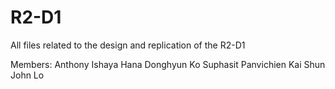 # R2-D1
All files related to the design and replication of the R2-D1


Members:
Anthony Ishaya Hana
Donghyun Ko
Suphasit Panvichien
Kai Shun John Lo
